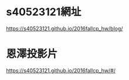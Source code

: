 # s40523121網址
 https://s40523121.github.io/2016fallcp_hw/blog/
# 恩澤投影片
 https://s40523121.github.io/2016fallcp_hw/#/
